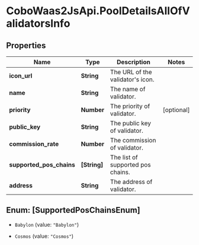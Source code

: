# CoboWaas2JsApi.PoolDetailsAllOfValidatorsInfo

## Properties

Name | Type | Description | Notes
------------ | ------------- | ------------- | -------------
**icon_url** | **String** | The URL of the validator&#39;s icon. | 
**name** | **String** | The name of validator. | 
**priority** | **Number** | The priority of validator. | [optional] 
**public_key** | **String** | The public key of validator. | 
**commission_rate** | **Number** | The commission of validator. | 
**supported_pos_chains** | **[String]** | The list of supported pos chains. | 
**address** | **String** | The address of validator. | 



## Enum: [SupportedPosChainsEnum]


* `Babylon` (value: `"Babylon"`)

* `Cosmos` (value: `"Cosmos"`)




